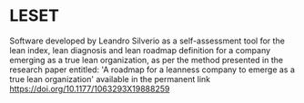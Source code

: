 # LESET
Software developed by Leandro Silverio as a self-assessment tool for the lean index, lean diagnosis and lean roadmap definition for a company emerging as a true lean organization, as per the method presented in the research paper entitled: 'A roadmap for a leanness company to emerge as a true lean organization' available in the permanent link https://doi.org/10.1177/1063293X19888259
